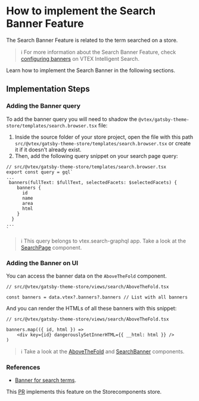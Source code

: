 # How to implement the Search Banner Feature

The Search Banner Feature is related to the term searched on a store.

> ℹ️ For more information about the Search Banner Feature, check [configuring banners](https://help.vtex.com/tracks/vtex-intelligent-search--19wrbB7nEQcmwzDPl1l4Cb/4ViKEivLJtJsvpaW0aqIQ5) on VTEX Intelligent Search.

Learn how to implement the Search Banner in the following sections.

## Implementation Steps

### Adding the Banner query

To add the banner query you will need to shadow the `@vtex/gatsby-theme-store/templates/search.browser.tsx` file:

1. Inside the source folder of your store project, open the file with this path `src/@vtex/gatsby-theme-store/templates/search.browser.tsx` or create it if it doesn't already exist.
2. Then, add the following query snippet on your search page query:

```tsx
// src/@vtex/gatsby-theme-store/templates/search.browser.tsx
export const query = gql`
...
 banners(fullText: $fullText, selectedFacets: $selectedFacets) {
    banners {
      id
      name
      area
      html
    }
  }
...
`
```

> ℹ️ This query belongs to vtex.search-graphql app. Take a look at the [SearchPage](https://github.com/vtex-sites/storecomponents.store/blob/33904e9ed808c5496265da37206cfdaa9b0255d2/src/%40vtex/gatsby-theme-store/templates/search.browser.tsx#L142-L151) component.

### Adding the Banner on UI

You can access the banner data on the `AboveTheFold` component. 

```tsx
// src/@vtex/gatsby-theme-store/views/search/AboveTheFold.tsx

const banners = data.vtex?.banners?.banners // List with all banners
```

And you can render the HTMLs of all these banners with this snippet:

```tsx
// src/@vtex/gatsby-theme-store/views/search/AboveTheFold.tsx

banners.map(({ id, html }) =>
	<div key={id} dangerouslySetInnerHTML={{ __html: html }} />
)
```

> ℹ️ Take a look at the [AboveTheFold](https://github.com/vtex-sites/storecomponents.store/blob/7f8692706bc3b5a58df17d720228c55ce58de092/src/%40vtex/gatsby-theme-store/views/search/AboveTheFold.tsx#L33) and [SearchBanner](https://github.com/vtex-sites/storecomponents.store/blob/7f8692706bc3b5a58df17d720228c55ce58de092/src/components/search/Banner.tsx#L22-L25) components.

### References

- [Banner for search terms](https://github.com/vtex-sites/storecomponents.store/pull/1006).

This [PR](https://github.com/vtex-sites/storecomponents.store/pull/1006) implements this feature on the Storecomponents store.
